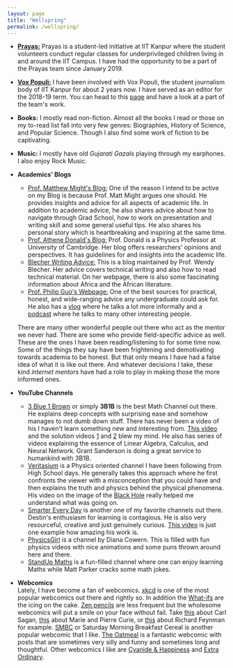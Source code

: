 ```yaml
---
layout: page
title: "Wellspring"
permalink: /wellspring/
---
```


+ **[Prayas:](https://dora.iitk.ac.in/dora/prayas)** Prayas is a student-led initiative at IIT Kanpur where the student volunteers conduct regular classes for underprivileged children living in and around the IIT Campus. I have had the opportunity to be a part of the Prayas team since January 2019.

+ **[Vox Populi:](http://voxiitk.com/)** I have been involved with Vox Populi, the student journalism body of IIT Kanpur for about 2 years now. I have served as an editor for the 2018-19 term. You can head to this [page](http://voxiitk.com/) and have a look at a part of the team's work.

+ **Books:** I mostly read non-fiction. Almost all the books I read or those on my to-read list fall into very few genres: Biographies, History of Science, and Popular Science. Though I also find some work of fiction to be captivating.

+ **Music:** I mostly have old *Gujarati Gazals* playing through my earphones. I also enjoy Rock Music.

+ **Academics' Blogs**
  + [Prof. Matthew Might's Blog:](matt.might.net/articles/) One of the reason I intend to be active on my Blog is because Prof. Matt Might argues one should. He provides insights and advice for all aspects of academic life. In addition to academic advice, he also shares advice about how to navigate through Grad School, how to work on presentation and writing skill and some general useful tips. He also shares his personal story which is heartbreaking and inspiring at the same time.
  + [Prof. Athene Donald's Blog:](http://occamstypewriter.org/athenedonald/) Prof. Donald is a Physics Professor at University of Cambridge. Her blog offers researchers' opinions and perspectives. It has guidelines for and insights into the academic life.
  + [Blecher Writing Advice:](https://wendybelcher.com/writing-advice/) This is a blog maintained by Prof. Wendy Blecher. Her advice covers technical writing and also how to read technical material. On her webpage, there is also some fascinating information about Africa and the African literature.
  + [Prof. Philip Guo's Webpage:](http://pgbovine.net/index.html) One of the best sources for practical, honest, and wide-ranging advice any undergraduate could ask for. He also has a [vlog](http://pgbovine.net/PG-Vlog-summary.htm) where he talks a lot more informally and a [podcast](http://pgbovine.net/PG-Podcast-summary.htm) where he talks to many other interesting people.

  There are many other wonderful people out there who act as the mentor we never had. There are some who provide field-specific advice as well. These are the ones I have been reading/listening to for some time now. Some of the things they say have been frightening and demotivating towards academia to be honest. But that only means I have had a false idea of what it is like out there. And whatever decisions I take, these kind *internet mentors* have had a role to play in making those the more informed ones.

+ **YouTube Channels**
  + [3 Blue 1 Brown](https://www.youtube.com/channel/UCYO_jab_esuFRV4b17AJtAw) or simply **3B1B** is the best Math Channel out there. He explains deep concepts with surprising ease and somehow manages to not dumb down stuff. There has never been a video of his I haven't learn something new and interesting from. [This video](https://www.youtube.com/watch?v=HEfHFsfGXjs&feature=youtu.be) and the solution videos [1](https://www.youtube.com/watch?v=jsYwFizhncE) and [2](https://www.youtube.com/watch?v=brU5yLm9DZM) blew my mind. He also has series of videos explaining the essence of Linear Algebra, Calculus, and Neural Network. Grant Sanderson is doing a great service to humankind with 3B1B.
  + [Veritasium](https://www.youtube.com/user/1veritasium) is a Physics oriented channel I have been following from High School days. He generally takes this approach where he first confronts the viewer with a misconception that you could have and then explains the truth and physics behind the physical phenomena. His video on the image of the [Black Hole](https://www.youtube.com/watch?v=S_GVbuddri8) really helped me understand what was going on.
  + [Smarter Every Day](https://www.youtube.com/user/destinws2) is another one of my favorite channels out there. Destin's enthusiasm for learning is contagious. He is also very resourceful, creative and just genuinely curious. [This video](https://www.youtube.com/watch?v=Oai7HUqncAA) is just one example how amazing his work is.
  + [PhysicsGirl](https://www.youtube.com/user/physicswoman) is a channel by Diana Cowern. This is filled with fun physics videos with nice animations and some puns thrown around here and there.
  + [StandUp Maths](https://www.youtube.com/user/standupmaths) is a fun-filled channel where one can enjoy learning Maths while Matt Parker cracks some math jokes.
+ **Webcomics**<br>
  Lately, I have become a fan of webcomics. [xkcd](https://www.xkcd.com/) is one of the most popular webcomics out there and rightly so. In addition the [What-ifs](https://what-if.xkcd.com/) are the icing on the cake.
  [Zen pencils](https://zenpencils.com/) are less frequent but the wholesome webcomics will put a smile on your face without fail. Take [this](https://zenpencils.com/comic/100-carl-sagan-pale-blue-dot/) about Carl Sagan, [this](https://zenpencils.com/comic/curie/) about Marie and Pierre Curie, or [this](https://zenpencils.com/comic/137-richard-feynman-the-beauty-of-a-flower/) about Richard Feynman for example.
  [SMBC](www.smbc-comics.com) or Saturday Morning Breakfast Cereal is another popular webcomic that I like.
  [The Oatmeal](https://theoatmeal.com/) is a fantastic webcomic with posts that are sometimes very silly and funny and sometimes long and thoughtful. Other webcomics I like are [Cyanide & Happiness](http://explosm.net/) and [Extra Ordinary](https://www.exocomics.com/).

